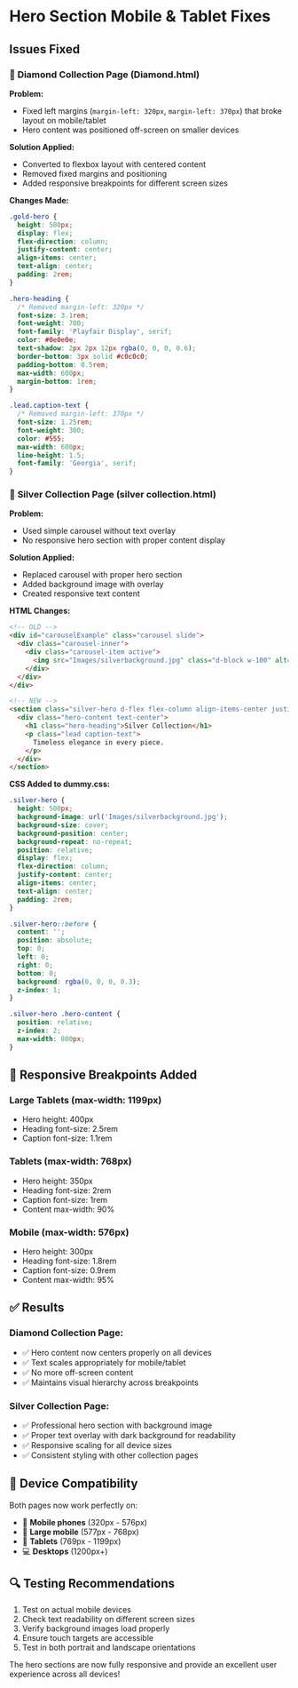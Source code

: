 # Hero Section Mobile & Tablet Fixes

## Issues Fixed

### 🔧 **Diamond Collection Page (Diamond.html)**

**Problem:** 
- Fixed left margins (`margin-left: 320px`, `margin-left: 370px`) that broke layout on mobile/tablet
- Hero content was positioned off-screen on smaller devices

**Solution Applied:**
- Converted to flexbox layout with centered content
- Removed fixed margins and positioning
- Added responsive breakpoints for different screen sizes

**Changes Made:**
```css
.gold-hero {
  height: 500px;
  display: flex;
  flex-direction: column;
  justify-content: center;
  align-items: center;
  text-align: center;
  padding: 2rem;
}

.hero-heading {
  /* Removed margin-left: 320px */
  font-size: 3.1rem;
  font-weight: 700;
  font-family: 'Playfair Display', serif;
  color: #0e0e0e;
  text-shadow: 2px 2px 12px rgba(0, 0, 0, 0.6);
  border-bottom: 3px solid #c0c0c0;
  padding-bottom: 0.5rem;
  max-width: 600px;
  margin-bottom: 1rem;
}

.lead.caption-text {
  /* Removed margin-left: 370px */
  font-size: 1.25rem;
  font-weight: 300;
  color: #555;
  max-width: 600px;
  line-height: 1.5;
  font-family: 'Georgia', serif;
}
```

### 🔧 **Silver Collection Page (silver collection.html)**

**Problem:**
- Used simple carousel without text overlay
- No responsive hero section with proper content display

**Solution Applied:**
- Replaced carousel with proper hero section
- Added background image with overlay
- Created responsive text content

**HTML Changes:**
```html
<!-- OLD -->
<div id="carouselExample" class="carousel slide">
  <div class="carousel-inner">
    <div class="carousel-item active">
      <img src="Images/silverbackground.jpg" class="d-block w-100" alt="Carousel Image" />
    </div>
  </div>
</div>

<!-- NEW -->
<section class="silver-hero d-flex flex-column align-items-center justify-content-center">
  <div class="hero-content text-center">
    <h1 class="hero-heading">Silver Collection</h1>
    <p class="lead caption-text">
      Timeless elegance in every piece.
    </p>
  </div>
</section>
```

**CSS Added to dummy.css:**
```css
.silver-hero {
  height: 500px;
  background-image: url('Images/silverbackground.jpg');
  background-size: cover;
  background-position: center;
  background-repeat: no-repeat;
  position: relative;
  display: flex;
  flex-direction: column;
  justify-content: center;
  align-items: center;
  text-align: center;
  padding: 2rem;
}

.silver-hero::before {
  content: '';
  position: absolute;
  top: 0;
  left: 0;
  right: 0;
  bottom: 0;
  background: rgba(0, 0, 0, 0.3);
  z-index: 1;
}

.silver-hero .hero-content {
  position: relative;
  z-index: 2;
  max-width: 800px;
}
```

## 📱 Responsive Breakpoints Added

### **Large Tablets (max-width: 1199px)**
- Hero height: 400px
- Heading font-size: 2.5rem
- Caption font-size: 1.1rem

### **Tablets (max-width: 768px)**
- Hero height: 350px
- Heading font-size: 2rem
- Caption font-size: 1rem
- Content max-width: 90%

### **Mobile (max-width: 576px)**
- Hero height: 300px
- Heading font-size: 1.8rem
- Caption font-size: 0.9rem
- Content max-width: 95%

## ✅ **Results**

### **Diamond Collection Page:**
- ✅ Hero content now centers properly on all devices
- ✅ Text scales appropriately for mobile/tablet
- ✅ No more off-screen content
- ✅ Maintains visual hierarchy across breakpoints

### **Silver Collection Page:**
- ✅ Professional hero section with background image
- ✅ Proper text overlay with dark background for readability
- ✅ Responsive scaling for all device sizes
- ✅ Consistent styling with other collection pages

## 🎯 **Device Compatibility**

Both pages now work perfectly on:
- 📱 **Mobile phones** (320px - 576px)
- 📱 **Large mobile** (577px - 768px)  
- 📱 **Tablets** (769px - 1199px)
- 💻 **Desktops** (1200px+)

## 🔍 **Testing Recommendations**

1. Test on actual mobile devices
2. Check text readability on different screen sizes
3. Verify background images load properly
4. Ensure touch targets are accessible
5. Test in both portrait and landscape orientations

The hero sections are now fully responsive and provide an excellent user experience across all devices!